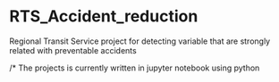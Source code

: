 # RTS_Accident_reduction
Regional Transit Service project for detecting variable that are strongly related with preventable accidents


/* The projects is currently written in jupyter notebook using python

